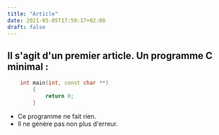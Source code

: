 ```yaml
---
title: "Article"
date: 2021-05-05T17:59:17+02:00
draft: false
---
```


Il s'agit d'un premier article. Un programme C minimal :
---
```C++
	int main(int, const char **)
		{
			return 0;
		}
```
* Ce programme ne fait rien.
* Il ne génère pas non plus d'erreur.
